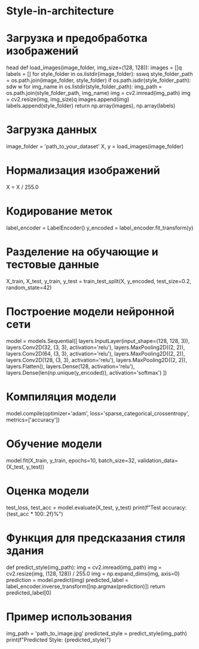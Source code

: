  # Style-in-architecture
# Загрузка и предобработка изображений
head
def load_images(image_folder, img_size=(128, 128)):
    images = []q
    labels = [] 
    for style_folder in os.listdir(image_folder):
    sswq
        style_folder_path = os.path.join(image_folder, style_folder)
        if os.path.isdir(style_folder_path):
        sdw
        w
            for img_name in os.listdir(style_folder_path): 
                img_path = os.path.join(style_folder_path, img_name)
                img = cv2.imread(img_path)
                img = cv2.resize(img, img_size)q
                images.append(img)
                labels.append(style_folder)
    return np.array(images), np.array(labels)
# Загрузка данных
image_folder = 'path_to_your_dataset'
X, y = load_images(image_folder)
# Нормализация изображений
X = X / 255.0
# Кодирование меток
label_encoder = LabelEncoder()
y_encoded = label_encoder.fit_transform(y)
# Разделение на обучающие и тестовые данные
X_train, X_test, y_train, y_test = train_test_split(X, y_encoded, test_size=0.2, random_state=42)
# Построение модели нейронной сети
model = models.Sequential([
    layers.InputLayer(input_shape=(128, 128, 3)),
    layers.Conv2D(32, (3, 3), activation='relu'),
    layers.MaxPooling2D((2, 2)),
    layers.Conv2D(64, (3, 3), activation='relu'),
    layers.MaxPooling2D((2, 2)),
    layers.Conv2D(128, (3, 3), activation='relu'),
    layers.MaxPooling2D((2, 2)),
    layers.Flatten(),
    layers.Dense(128, activation='relu'),
    layers.Dense(len(np.unique(y_encoded)), activation='softmax')
])

# Компиляция модели
model.compile(optimizer='adam', loss='sparse_categorical_crossentropy', metrics=['accuracy'])

# Обучение модели
model.fit(X_train, y_train, epochs=10, batch_size=32, validation_data=(X_test, y_test))

# Оценка модели
test_loss, test_acc = model.evaluate(X_test, y_test)
print(f"Test accuracy: {test_acc * 100:.2f}%")

# Функция для предсказания стиля здания
def predict_style(img_path):
    img = cv2.imread(img_path)
    img = cv2.resize(img, (128, 128)) / 255.0
    img = np.expand_dims(img, axis=0)
    prediction = model.predict(img)
    predicted_label = label_encoder.inverse_transform([np.argmax(prediction)])
    return predicted_label[0]

# Пример использования
img_path = 'path_to_image.jpg'
predicted_style = predict_style(img_path)
print(f"Predicted Style: {predicted_style}")
